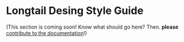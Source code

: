 # Longtail Desing Style Guide

(This section is coming soon! Know what should go here? Then. **please** [contribute to the documentation](https://github.com/duckduckgo/duckduckgo-documentation/blob/master/CONTRIBUTING.md)!)